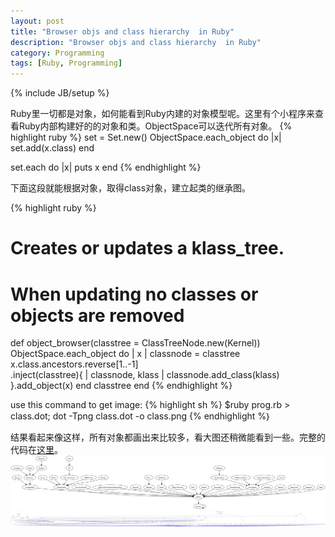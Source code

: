 ```yaml
---
layout: post
title: "Browser objs and class hierarchy  in Ruby"
description: "Browser objs and class hierarchy  in Ruby"
category: Programming
tags: [Ruby, Programming]
---
```

{% include JB/setup %}


Ruby里一切都是对象，如何能看到Ruby内建的对象模型呢。这里有个小程序来查看Ruby内部构建好的的对象和类。ObjectSpace可以迭代所有对象。
{% highlight ruby %}
set = Set.new()
ObjectSpace.each_object do |x|
  set.add(x.class)
end

set.each do |x|
  puts x
end
{% endhighlight %}

下面这段就能根据对象，取得class对象，建立起类的继承图。

{% highlight ruby %}
 # Creates or updates a klass_tree.
 # When updating no classes or objects are removed
 def object_browser(classtree = ClassTreeNode.new(Kernel))
   ObjectSpace.each_object do | x |
     classnode = classtree
     x.class.ancestors.reverse[1..-1] \
       .inject(classtree){ | classnode, klass |
       classnode.add_class(klass)
     }.add_object(x)
   end
   classtree
 end
{% endhighlight %}

use this command to get image:
 {% highlight sh %}
  $ruby prog.rb > class.dot; dot -Tpng class.dot -o class.png
 {% endhighlight %｝

结果看起来像这样，所有对象都画出来比较多，看大图还稍微能看到一些。完整的代码在[这里](https://gist.github.com/4380597)。
<img src="/images/class.png" alt="class in Ruby" class="img-center" />
<img src="/images/objs.png" alt="class in Ruby" class="img-center" />

